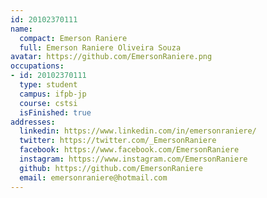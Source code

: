 ```yaml
---
id: 20102370111
name:
  compact: Emerson Raniere
  full: Emerson Raniere Oliveira Souza
avatar: https://github.com/EmersonRaniere.png
occupations:
- id: 20102370111
  type: student
  campus: ifpb-jp
  course: cstsi
  isFinished: true
addresses:
  linkedin: https://www.linkedin.com/in/emersonraniere/
  twitter: https://twitter.com/_EmersonRaniere
  facebook: https://www.facebook.com/EmersonRaniere
  instagram: https://www.instagram.com/EmersonRaniere
  github: https://github.com/EmersonRaniere
  email: emersonraniere@hotmail.com
---
```

